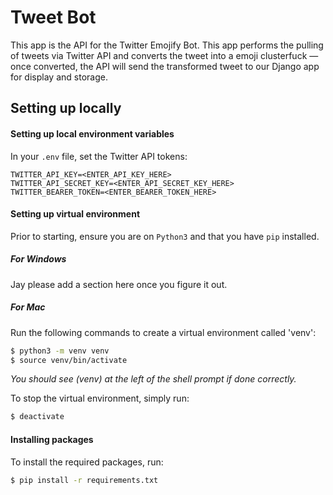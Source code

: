 # Tweet Bot

This app is the API for the Twitter Emojify Bot. This app performs the pulling of tweets via Twitter API and converts the tweet into a emoji clusterfuck — once converted, the API will send the transformed tweet to our Django app for display and storage.

## Setting up locally

#### Setting up local environment variables

In your `.env` file, set the Twitter API tokens:

```
TWITTER_API_KEY=<ENTER_API_KEY_HERE>
TWITTER_API_SECRET_KEY=<ENTER_API_SECRET_KEY_HERE>
TWITTER_BEARER_TOKEN=<ENTER_BEARER_TOKEN_HERE>
```

#### Setting up virtual environment

Prior to starting, ensure you are on `Python3` and that you have `pip` installed.

##### For Windows

Jay please add a section here once you figure it out.

##### For Mac

Run the following commands to create a virtual environment called 'venv':

```sh
$ python3 -m venv venv
$ source venv/bin/activate
```

_You should see (venv) at the left of the shell prompt if done correctly._

To stop the virtual environment, simply run:

```sh
$ deactivate
```

#### Installing packages

To install the required packages, run:

```sh
$ pip install -r requirements.txt
```
